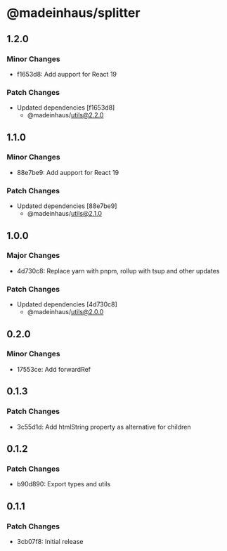 # @madeinhaus/splitter

## 1.2.0

### Minor Changes

- f1653d8: Add aupport for React 19

### Patch Changes

- Updated dependencies [f1653d8]
    - @madeinhaus/utils@2.2.0

## 1.1.0

### Minor Changes

- 88e7be9: Add aupport for React 19

### Patch Changes

- Updated dependencies [88e7be9]
    - @madeinhaus/utils@2.1.0

## 1.0.0

### Major Changes

- 4d730c8: Replace yarn with pnpm, rollup with tsup and other updates

### Patch Changes

- Updated dependencies [4d730c8]
    - @madeinhaus/utils@2.0.0

## 0.2.0

### Minor Changes

- 17553ce: Add forwardRef

## 0.1.3

### Patch Changes

- 3c55d1d: Add htmlString property as alternative for children

## 0.1.2

### Patch Changes

- b90d890: Export types and utils

## 0.1.1

### Patch Changes

- 3cb07f8: Initial release
